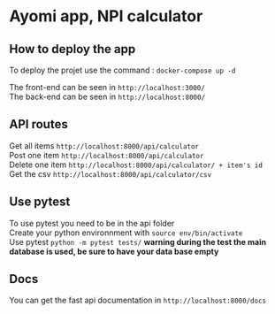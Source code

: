 # Ayomi app, NPI calculator

## How to deploy the app

To deploy the projet use the command : 
`docker-compose up -d`

The front-end can be seen in `http://localhost:3000/`\
The back-end can be seen in `http://localhost:8000/`

## API routes

Get all items `http://localhost:8000/api/calculator`\
Post one item `http://localhost:8000/api/calculator`\
Delete one item `http://localhost:8000/api/calculator/ + item's id`\
Get the csv `http://localhost:8000/api/calculator/csv`

## Use pytest

To use pytest you need to be in the api folder\
Create your python environnment with `source env/bin/activate`\
Use pytest `python -m pytest tests/` **warning during the test the main database is used, be sure to have your data base empty**

## Docs

You can get the fast api documentation in `http://localhost:8000/docs`